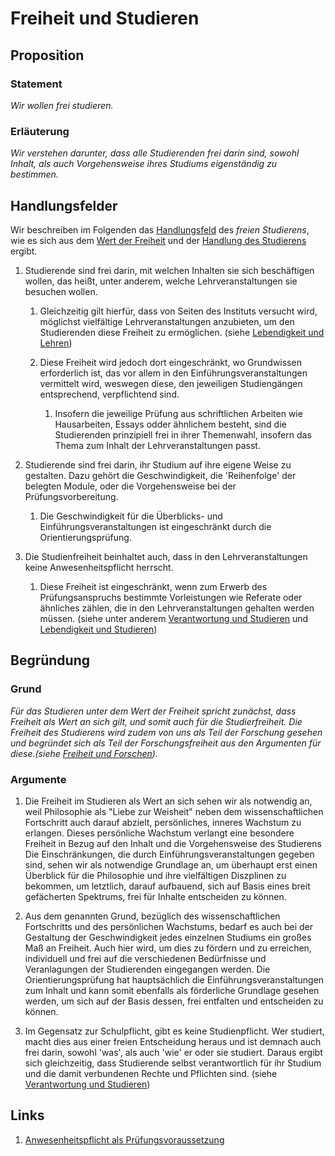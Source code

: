 <!---
   NAME - The NAME of this project is:
ethos

  FILE - The FILENAME of the current file is:
/v2a4.md

  CREATION - This project was CREATED on:
2017-01-28-16:15:00 UTC

  MODIFICATION - This project was last MODIFIED on:
2017-01-28-16:15:00 UTC

  VERSION - The current VERSION of this project is:
<git-commit-hash>-2017-01-28-16:15:00 UTC

  CREATOR(S) - This project was CREATED by:
Michael Czechowski, Martin Maga

  CONTACT - You can CONTACT the creator(s) or developer(s) of this project at:
E-Mail: mail@martinmaga.de

  COPYRIGHT - The COPYRIGHT holder of this project is:
COPYRIGHT (c) 2016 Martin Maga

  LICENSE - This project is LICENSED under the following license:
Martin Maga 2016 CC BY-SA 4.0 https://creativecommons.org

  SUBFILE – This is a SUBFILE! For more INFORMATION on this project go to:
/README.md
--->

# Freiheit und Studieren
## Proposition
### Statement
*Wir wollen frei studieren.*

### Erläuterung
*Wir verstehen darunter, dass alle Studierenden frei darin sind, sowohl Inhalt, als auch Vorgehensweise ihres Studiums eigenständig zu bestimmen.*

## Handlungsfelder
Wir beschreiben im Folgenden das [Handlungsfeld](../synopsis/overview.md) des *freien Studierens*, wie es sich aus dem [Wert der  Freiheit](../values/v2_freedom.md) und der [Handlung des Studierens](../actions/a4_study.md) ergibt.

1. Studierende sind frei darin, mit welchen Inhalten sie sich beschäftigen wollen, das heißt, unter anderem, welche Lehrveranstaltungen sie besuchen wollen.

    1. Gleichzeitig gilt hierfür, dass von Seiten des Instituts versucht wird, möglichst vielfältige Lehrveranstaltungen anzubieten, um den Studierenden diese Freiheit zu ermöglichen. (siehe [Lebendigkeit und Lehren](../contents/fields/v3a2.md))
    2. Diese Freiheit wird jedoch dort eingeschränkt, wo Grundwissen erforderlich ist, das vor allem in den Einführungsveranstaltungen vermittelt wird, weswegen diese, den jeweiligen Studiengängen entsprechend, verpflichtend sind.

        1. Insofern die jeweilige Prüfung aus schriftlichen Arbeiten wie Hausarbeiten, Essays odder ähnlichem besteht, sind die Studierenden prinzipiell frei in ihrer Themenwahl, insofern das Thema zum Inhalt der Lehrveranstaltungen passt.

2. Studierende sind frei darin, ihr Studium auf ihre eigene Weise zu gestalten. Dazu gehört die Geschwindigkeit, die 'Reihenfolge' der belegten Module, oder die Vorgehensweise bei der Prüfungsvorbereitung.

    1. Die Geschwindigkeit für die Überblicks- und Einführungsveranstaltungen ist eingeschränkt durch die Orientierungsprüfung.

3. Die Studienfreiheit beinhaltet auch, dass in den Lehrveranstaltungen keine Anwesenheitspflicht herrscht.

    1. Diese Freiheit ist eingeschränkt, wenn zum Erwerb des Prüfungsanspruchs bestimmte Vorleistungen wie Referate oder ähnliches zählen, die in den Lehrveranstaltungen gehalten werden müssen. (siehe unter anderem [Verantwortung und Studieren](../contents/fields/v6a4.md) und [Lebendigkeit und Studieren](../contents/fields/v3a4.md))

## Begründung
### Grund
*Für das Studieren unter dem Wert der Freiheit spricht zunächst, dass Freiheit als Wert an sich gilt, und somit auch für die Studierfreiheit. Die Freiheit des Studierens wird zudem von uns als Teil der Forschung gesehen und begründet sich als Teil der Forschungsfreiheit aus den Argumenten für diese.(siehe [Freiheit und Forschen](../contents/fields/v2a1.md)).*

### Argumente
1. Die Freiheit im Studieren als Wert an sich sehen wir als notwendig an, weil Philosophie als "Liebe zur Weisheit" neben dem wissenschaftlichen Fortschritt auch darauf abzielt, persönliches, inneres Wachstum zu erlangen. Dieses persönliche Wachstum verlangt eine besondere Freiheit in Bezug auf den Inhalt und die Vorgehensweise des Studierens
Die Einschränkungen, die durch Einführungsveranstaltungen gegeben sind, sehen wir als notwendige Grundlage an, um überhaupt erst einen Überblick für die Philosophie und ihre vielfältigen Diszplinen zu bekommen, um letztlich, darauf aufbauend, sich auf Basis eines breit gefächerten Spektrums, frei für Inhalte entscheiden zu können.

2. Aus dem genannten Grund, bezüglich des wissenschaftlichen Fortschritts und des persönlichen Wachstums, bedarf es auch bei der Gestaltung der Geschwindigkeit jedes einzelnen Studiums ein großes Maß an Freiheit. Auch hier wird, um dies zu fördern und zu erreichen, individuell und frei auf die verschiedenen Bedürfnisse und Veranlagungen der Studierenden eingegangen werden. Die Orientierungsprüfung hat hauptsächlich die Einführungsveranstaltungen zum Inhalt und kann somit ebenfalls als förderliche Grundlage gesehen werden, um sich auf der Basis dessen, frei entfalten und entscheiden zu können.

3. Im Gegensatz zur Schulpflicht, gibt es keine Studienpflicht. Wer studiert, macht dies aus einer freien Entscheidung heraus und ist demnach auch frei darin, sowohl 'was', als auch 'wie' er oder sie studiert.
Daraus ergibt sich gleichzeitig, dass Studierende selbst verantwortlich für ihr Studium und die damit verbundenen Rechte und Pflichten sind. (siehe [Verantwortung und Studieren](../contents/fields/v6a4.md))

## Links
  1. [Anwesenheitspflicht als Prüfungsvoraussetzung](https://www.stura.uni-halle.de/blog/anwesenheitspflicht-als-pruefungsvoraussetzung/)
